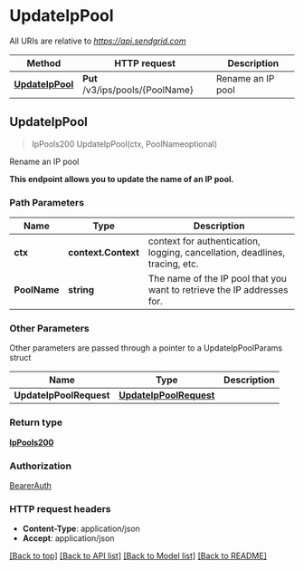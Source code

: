 # UpdateIpPool

All URIs are relative to *https://api.sendgrid.com*

Method | HTTP request | Description
------------- | ------------- | -------------
[**UpdateIpPool**](UpdateIpPool.md#UpdateIpPool) | **Put** /v3/ips/pools/{PoolName} | Rename an IP pool



## UpdateIpPool

> IpPools200 UpdateIpPool(ctx, PoolNameoptional)

Rename an IP pool

**This endpoint allows you to update the name of an IP pool.**

### Path Parameters


Name | Type | Description
------------- | ------------- | -------------
**ctx** | **context.Context** | context for authentication, logging, cancellation, deadlines, tracing, etc.
**PoolName** | **string** | The name of the IP pool that you want to retrieve the IP addresses for.

### Other Parameters

Other parameters are passed through a pointer to a UpdateIpPoolParams struct


Name | Type | Description
------------- | ------------- | -------------
**UpdateIpPoolRequest** | [**UpdateIpPoolRequest**](UpdateIpPoolRequest.md) | 

### Return type

[**IpPools200**](IpPools200.md)

### Authorization

[BearerAuth](../README.md#BearerAuth)

### HTTP request headers

- **Content-Type**: application/json
- **Accept**: application/json

[[Back to top]](#) [[Back to API list]](../README.md#documentation-for-api-endpoints)
[[Back to Model list]](../README.md#documentation-for-models)
[[Back to README]](../README.md)

